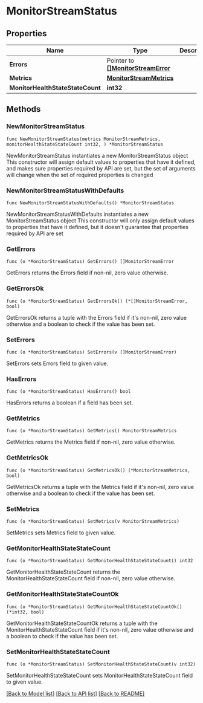 # MonitorStreamStatus

## Properties

Name | Type | Description | Notes
------------ | ------------- | ------------- | -------------
**Errors** | Pointer to [**[]MonitorStreamError**](MonitorStreamError.md) |  | [optional] 
**Metrics** | [**MonitorStreamMetrics**](MonitorStreamMetrics.md) |  | 
**MonitorHealthStateStateCount** | **int32** |  | 

## Methods

### NewMonitorStreamStatus

`func NewMonitorStreamStatus(metrics MonitorStreamMetrics, monitorHealthStateStateCount int32, ) *MonitorStreamStatus`

NewMonitorStreamStatus instantiates a new MonitorStreamStatus object
This constructor will assign default values to properties that have it defined,
and makes sure properties required by API are set, but the set of arguments
will change when the set of required properties is changed

### NewMonitorStreamStatusWithDefaults

`func NewMonitorStreamStatusWithDefaults() *MonitorStreamStatus`

NewMonitorStreamStatusWithDefaults instantiates a new MonitorStreamStatus object
This constructor will only assign default values to properties that have it defined,
but it doesn't guarantee that properties required by API are set

### GetErrors

`func (o *MonitorStreamStatus) GetErrors() []MonitorStreamError`

GetErrors returns the Errors field if non-nil, zero value otherwise.

### GetErrorsOk

`func (o *MonitorStreamStatus) GetErrorsOk() (*[]MonitorStreamError, bool)`

GetErrorsOk returns a tuple with the Errors field if it's non-nil, zero value otherwise
and a boolean to check if the value has been set.

### SetErrors

`func (o *MonitorStreamStatus) SetErrors(v []MonitorStreamError)`

SetErrors sets Errors field to given value.

### HasErrors

`func (o *MonitorStreamStatus) HasErrors() bool`

HasErrors returns a boolean if a field has been set.

### GetMetrics

`func (o *MonitorStreamStatus) GetMetrics() MonitorStreamMetrics`

GetMetrics returns the Metrics field if non-nil, zero value otherwise.

### GetMetricsOk

`func (o *MonitorStreamStatus) GetMetricsOk() (*MonitorStreamMetrics, bool)`

GetMetricsOk returns a tuple with the Metrics field if it's non-nil, zero value otherwise
and a boolean to check if the value has been set.

### SetMetrics

`func (o *MonitorStreamStatus) SetMetrics(v MonitorStreamMetrics)`

SetMetrics sets Metrics field to given value.


### GetMonitorHealthStateStateCount

`func (o *MonitorStreamStatus) GetMonitorHealthStateStateCount() int32`

GetMonitorHealthStateStateCount returns the MonitorHealthStateStateCount field if non-nil, zero value otherwise.

### GetMonitorHealthStateStateCountOk

`func (o *MonitorStreamStatus) GetMonitorHealthStateStateCountOk() (*int32, bool)`

GetMonitorHealthStateStateCountOk returns a tuple with the MonitorHealthStateStateCount field if it's non-nil, zero value otherwise
and a boolean to check if the value has been set.

### SetMonitorHealthStateStateCount

`func (o *MonitorStreamStatus) SetMonitorHealthStateStateCount(v int32)`

SetMonitorHealthStateStateCount sets MonitorHealthStateStateCount field to given value.



[[Back to Model list]](../README.md#documentation-for-models) [[Back to API list]](../README.md#documentation-for-api-endpoints) [[Back to README]](../README.md)


